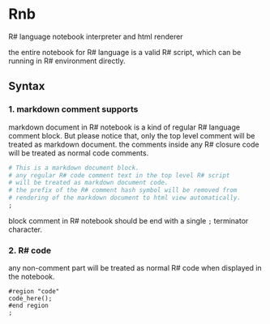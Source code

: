 # Rnb
R# language notebook interpreter and html renderer

the entire notebook for R# language is a valid R# script, which can be running in R# environment directly.

## Syntax

### 1. markdown comment supports

markdown document in R# notebook is a kind of regular R# language comment block. But please notice that, only the top level comment will be treated as markdown document. the comments inside any R# closure code will be treated as normal code comments.

```R
# This is a markdown document block.
# any regular R# code comment text in the top level R# script 
# will be treated as markdown document code.
# the prefix of the R# comment hash symbol will be removed from 
# rendering of the markdown document to html view automatically.
;
```

block comment in R# notebook should be end with a single ``;`` terminator character.

### 2. R# code

any non-comment part will be treated as normal R# code when displayed in the notebook.

```
#region "code"
code_here();
#end region
;
```